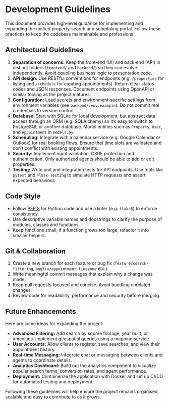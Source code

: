 # Development Guidelines

This document provides high‑level guidance for implementing and expanding the unified property‑search and scheduling portal.  Follow these practices to keep the codebase maintainable and professional.

## Architectural Guidelines

1. **Separation of concerns:** Keep the front‑end (UI) and back‑end (API) in distinct folders (`frontend/` and `backend/`) so they can evolve independently.  Avoid coupling business logic to presentation code.
2. **API design:** Use RESTful conventions for endpoints (e.g. `/properties` for listing and `/schedule` for creating appointments).  Return clear status codes and JSON responses.  Document endpoints using OpenAPI or similar tooling as the project matures.
3. **Configuration:** Load secrets and environment‑specific settings from environment variables (see `backend/.env.example`).  Do not commit real credentials to version control.
4. **Database:** Start with SQLite for local development, but abstract data access through an ORM (e.g. SQLAlchemy) so it’s easy to switch to PostgreSQL or another database.  Model entities such as `Property`, `User`, and `Appointment` in `models.py`.
5. **Scheduling:** Integrate with a calendar service (e.g. Google Calendar or Outlook) for real booking flows.  Ensure that time slots are validated and don’t conflict with existing appointments.
6. **Security:** Implement input validation, CSRF protection and authentication.  Only authorized agents should be able to add or edit properties.
7. **Testing:** Write unit and integration tests for API endpoints.  Use tools like `pytest` and `Flask‑Testing` to simulate HTTP requests and assert expected behaviour.

## Code Style

- Follow [PEP 8](https://peps.python.org/pep-0008/) for Python code and use a linter (e.g. `flake8`) to enforce consistency.
- Use descriptive variable names and docstrings to clarify the purpose of modules, classes and functions.
- Keep functions small; if a function grows too large, refactor it into smaller helpers.

## Git & Collaboration

1. Create a new branch for each feature or bug fix (`feature/search-filtering`, `bugfix/appointment-timezone` etc.).
2. Write meaningful commit messages that explain why a change was made.
3. Keep pull requests focused and concise.  Avoid bundling unrelated changes.
4. Review code for readability, performance and security before merging.

## Future Enhancements

Here are some ideas for expanding the project:

- **Advanced Filtering:** Add search by square footage, year built, or amenities.  Implement geospatial queries using a mapping service.
- **User Accounts:** Allow clients to register, save searches, and view their appointment history.
- **Real‑time Messaging:** Integrate chat or messaging between clients and agents to coordinate details.
- **Analytics Dashboard:** Build out the analytics component to visualize popular search terms, conversion rates, and agent performance.
- **Deployment:** Containerize the application with Docker and set up CI/CD for automated testing and deployment.

Following these guidelines will help ensure the project remains organised, scalable and easy to contribute to as it grows.